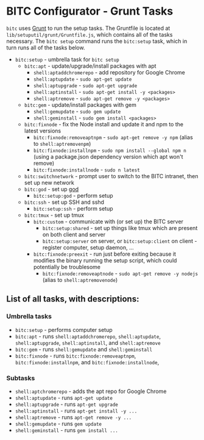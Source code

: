 BITC Configurator - Grunt Tasks
===============================

`bitc` uses [Grunt][] to run the setup tasks. The Gruntfile is located at `lib/setuputil/grunt/Gruntfile.js`, which contains all of the tasks necessary. The `bitc setup` command runs the `bitc:setup` task, which in turn runs all of the tasks below.

- `bitc:setup` - umbrella task for `bitc setup`
	- `bitc:apt` - update/upgrade/install packages with apt
		- `shell:aptaddchromerepo` - add repository for Google Chrome
		- `shell:aptupdate` - `sudo apt-get update`
		- `shell:aptupgrade` - `sudo apt-get upgrade`
		- `shell:aptinstall` - `sudo apt-get install -y <packages>`
		- `shell:aptremove` - `sudo apt-get remove -y <packages>`
	- `bitc:gem` - update/install packages with gem
		- `shell:gemupdate` - `sudo gem update`
		- `shell:geminstall` - `sudo gem install <packages>`
	- `bitc:fixnode` - fix the Node install and update it and npm to the latest versions
		- `bitc:fixnode:removeaptnpm` - `sudo apt-get remove -y npm` (alias to `shell:aptremovenpm`)
		- `bitc:fixnode:installnpm` - `sudo npm install --global npm n` (using a package.json dependency version which apt won't remove)
		- `bitc:fixnode:installnode` - `sudo n latest`
	- `bitc:switchnetwork` - prompt user to switch to the BITC intranet, then set up new network
	- `bitc:god` - set up [god][]
		- `bitc:setup:god` - perform setup
	- `bitc:ssh` - set up SSH and sshd
		- `bitc:setup:ssh` - perform setup
  - `bitc:tmux` - set up tmux
	- `bitc:custom` - communicate with (or set up) the BITC server
		- `bitc:setup:shared` - set up things like tmux which are present on both client and server
		- `bitc:setup:server` on server, or `bitc:setup:client` on client - register computer, setup daemon, ...
	- `bitc:fixnode:preexit` - run just before exiting because it modifies the binary running the setup script, which could potentially be troublesome
		- `bitc:fixnode:removeaptnode` - `sudo apt-get remove -y nodejs` (alias to `shell:aptremovenode`)

## List of all tasks, with descriptions:
### Umbrella tasks
- `bitc:setup` - performs computer setup
- `bitc:apt` - runs `shell:aptaddchromerepo`, `shell:aptupdate`, `shell:aptupgrade`, `shell:aptinstall`, and `shell:aptremove`
- `bitc:gem` - runs `shell:gemupdate` and `shell:geminstall`
- `bitc:fixnode` - runs `bitc:fixnode:removeaptnpm`, `bitc:fixnode:installnpm`, and `bitc:fixnode:installnode`,

### Subtasks
- `shell:aptchromerepo` - adds the apt repo for Google Chrome
- `shell:aptupdate` - runs `apt-get update`
- `shell:aptupgrade` - runs `apt-get upgrade`
- `shell:aptinstall` - runs `apt-get install -y ...`
- `shell:aptremove` - runs `apt-get remove -y ...`
- `shell:gemupdate` - runs `gem update`
- `shell:geminstall` - runs `gem install ...`

[Grunt]: http://gruntjs.com
[god]: http://godrb.com
